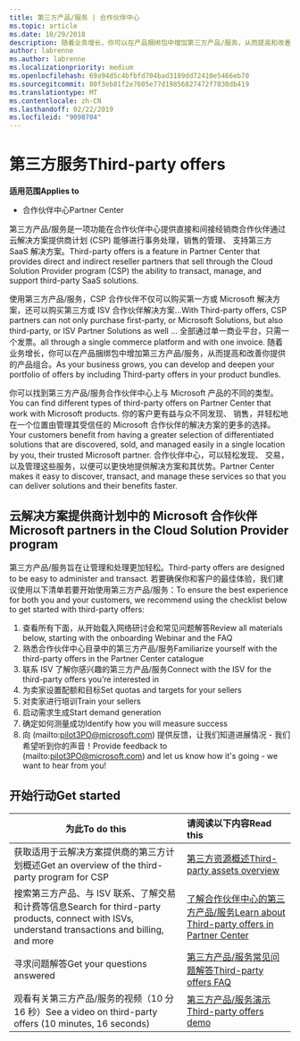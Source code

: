 ```yaml
---
title: 第三方产品/服务 | 合作伙伴中心
ms.topic: article
ms.date: 10/29/2018
description: 随着业务增长，你可以在产品捆绑包中增加第三方产品/服务，从而提高和改善你提供的产品组合。
author: labrenne
ms.author: labrenne
ms.localizationpriority: medium
ms.openlocfilehash: 69a94d5c4bfbfd704bad3189dd72410e5466eb70
ms.sourcegitcommit: 80f3eb81f2e7605e77d19856827472f7830db419
ms.translationtype: MT
ms.contentlocale: zh-CN
ms.lasthandoff: 02/22/2019
ms.locfileid: "9098704"
---
```

# <a name="third-party-offers"></a><span data-ttu-id="9bbfb-103">第三方服务</span><span class="sxs-lookup"><span data-stu-id="9bbfb-103">Third-party offers</span></span> 

**<span data-ttu-id="9bbfb-104">适用范围</span><span class="sxs-lookup"><span data-stu-id="9bbfb-104">Applies to</span></span>**

- <span data-ttu-id="9bbfb-105">合作伙伴中心</span><span class="sxs-lookup"><span data-stu-id="9bbfb-105">Partner Center</span></span>

<span data-ttu-id="9bbfb-106">第三方产品/服务是一项功能在合作伙伴中心提供直接和间接经销商合作伙伴通过云解决方案提供商计划 (CSP) 能够进行事务处理，销售的管理、 支持第三方 SaaS 解决方案。</span><span class="sxs-lookup"><span data-stu-id="9bbfb-106">Third-party offers is a feature in Partner Center that provides direct and indirect reseller partners that sell through the Cloud Solution Provider program (CSP) the ability to transact, manage, and support third-party SaaS solutions.</span></span>  

<span data-ttu-id="9bbfb-107">使用第三方产品/服务，CSP 合作伙伴不仅可以购买第一方或 Microsoft 解决方案，还可以购买第三方或 ISV 合作伙伴解决方案…</span><span class="sxs-lookup"><span data-stu-id="9bbfb-107">With Third-party offers, CSP partners can not only purchase first-party, or Microsoft Solutions, but also third-party, or ISV Partner Solutions as well …</span></span> <span data-ttu-id="9bbfb-108">全部通过单一商业平台，只需一个发票。</span><span class="sxs-lookup"><span data-stu-id="9bbfb-108">all through a single commerce platform and with one invoice.</span></span>  <span data-ttu-id="9bbfb-109">随着业务增长，你可以在产品捆绑包中增加第三方产品/服务，从而提高和改善你提供的产品组合。</span><span class="sxs-lookup"><span data-stu-id="9bbfb-109">As your business grows, you can develop and deepen your portfolio of offers by including Third-party offers in your product bundles.</span></span> 

<span data-ttu-id="9bbfb-110">你可以找到第三方产品/服务合作伙伴中心上与 Microsoft 产品的不同的类型。</span><span class="sxs-lookup"><span data-stu-id="9bbfb-110">You can find different types of third-party offers on Partner Center that work with Microsoft products.</span></span> <span data-ttu-id="9bbfb-111">你的客户更有益与众不同发现、 销售，并轻松地在一个位置由管理其受信任的 Microsoft 合作伙伴的解决方案的更多的选择。</span><span class="sxs-lookup"><span data-stu-id="9bbfb-111">Your customers benefit from having a greater selection of differentiated solutions that are discovered, sold, and managed easily in a single location by you, their trusted Microsoft partner.</span></span> <span data-ttu-id="9bbfb-112">合作伙伴中心，可以轻松发现、 交易，以及管理这些服务，以便可以更快地提供解决方案和其优势。</span><span class="sxs-lookup"><span data-stu-id="9bbfb-112">Partner Center makes it easy to discover, transact, and manage these services so that you can deliver solutions and their benefits faster.</span></span>

## <a name="microsoft-partners-in-the-cloud-solution-provider-program"></a><span data-ttu-id="9bbfb-113">云解决方案提供商计划中的 Microsoft 合作伙伴</span><span class="sxs-lookup"><span data-stu-id="9bbfb-113">Microsoft partners in the Cloud Solution Provider program</span></span>

<span data-ttu-id="9bbfb-114">第三方产品/服务旨在让管理和处理更加轻松。</span><span class="sxs-lookup"><span data-stu-id="9bbfb-114">Third-party offers are designed to be easy to administer and transact.</span></span> <span data-ttu-id="9bbfb-115">若要确保你和客户的最佳体验，我们建议使用以下清单若要开始使用第三方产品/服务：</span><span class="sxs-lookup"><span data-stu-id="9bbfb-115">To ensure the best experience for both you and your customers, we recommend using the checklist below to get started with third-party offers:</span></span>

1. <span data-ttu-id="9bbfb-116">查看所有下面，从开始载入网络研讨会和常见问题解答</span><span class="sxs-lookup"><span data-stu-id="9bbfb-116">Review all materials below, starting with the onboarding Webinar and the FAQ</span></span>
2. <span data-ttu-id="9bbfb-117">熟悉合作伙伴中心目录中的第三方产品/服务</span><span class="sxs-lookup"><span data-stu-id="9bbfb-117">Familiarize yourself with the third-party offers in the Partner Center catalogue</span></span>
3. <span data-ttu-id="9bbfb-118">联系 ISV 了解你感兴趣的第三方产品/服务</span><span class="sxs-lookup"><span data-stu-id="9bbfb-118">Connect with the ISV for the third-party offers you’re interested in</span></span>
4. <span data-ttu-id="9bbfb-119">为卖家设置配额和目标</span><span class="sxs-lookup"><span data-stu-id="9bbfb-119">Set quotas and targets for your sellers</span></span>
5. <span data-ttu-id="9bbfb-120">对卖家进行培训</span><span class="sxs-lookup"><span data-stu-id="9bbfb-120">Train your sellers</span></span>
6. <span data-ttu-id="9bbfb-121">启动需求生成</span><span class="sxs-lookup"><span data-stu-id="9bbfb-121">Start demand generation</span></span>
7. <span data-ttu-id="9bbfb-122">确定如何测量成功</span><span class="sxs-lookup"><span data-stu-id="9bbfb-122">Identify how you will measure success</span></span>
8. <span data-ttu-id="9bbfb-123">向 (mailto:pilot3PO@microsoft.com) 提供反馈，让我们知道进展情况 - 我们希望听到你的声音！</span><span class="sxs-lookup"><span data-stu-id="9bbfb-123">Provide feedback to (mailto:pilot3PO@microsoft.com) and let us know how it's going - we want to hear from you!</span></span>

## <a name="get-started"></a><span data-ttu-id="9bbfb-124">开始行动</span><span class="sxs-lookup"><span data-stu-id="9bbfb-124">Get started</span></span> 

|**<span data-ttu-id="9bbfb-125">为此</span><span class="sxs-lookup"><span data-stu-id="9bbfb-125">To do this</span></span>**   |**<span data-ttu-id="9bbfb-126">请阅读以下内容</span><span class="sxs-lookup"><span data-stu-id="9bbfb-126">Read this</span></span>**   |
|------------------|:--------------------|
|<span data-ttu-id="9bbfb-127">获取适用于云解决方案提供商的第三方计划概述</span><span class="sxs-lookup"><span data-stu-id="9bbfb-127">Get an overview of the third-party program for CSP</span></span>  |[<span data-ttu-id="9bbfb-128">第三方资源概述</span><span class="sxs-lookup"><span data-stu-id="9bbfb-128">Third-party assets overview</span></span>](https://assetsprod.microsoft.com/mpn/third-party-offers-overview.pptx)|
|<span data-ttu-id="9bbfb-129">搜索第三方产品、与 ISV 联系、了解交易和计费等信息</span><span class="sxs-lookup"><span data-stu-id="9bbfb-129">Search for third-party products, connect with ISVs, understand transactions and billing, and more</span></span>| [<span data-ttu-id="9bbfb-130">了解合作伙伴中心的第三方产品/服务</span><span class="sxs-lookup"><span data-stu-id="9bbfb-130">Learn about Third-party offers in Partner Center</span></span>](third-party-help.md) |
|<span data-ttu-id="9bbfb-131">寻求问题解答</span><span class="sxs-lookup"><span data-stu-id="9bbfb-131">Get your questions answered</span></span>| [<span data-ttu-id="9bbfb-132">第三方产品/服务常见问题解答</span><span class="sxs-lookup"><span data-stu-id="9bbfb-132">Third-party offers FAQ</span></span>](https://assetsprod.microsoft.com/mpn/third-party-offers-faq.docx) |
|<span data-ttu-id="9bbfb-133">观看有关第三方产品/服务的视频（10 分 16 秒）</span><span class="sxs-lookup"><span data-stu-id="9bbfb-133">See a video on third-party offers (10 minutes, 16 seconds)</span></span>   |[<span data-ttu-id="9bbfb-134">第三方产品/服务演示</span><span class="sxs-lookup"><span data-stu-id="9bbfb-134">Third-party offers demo</span></span>](https://assetsprod.microsoft.com/mpn/third-party-offers-demo.wma)|


